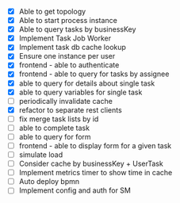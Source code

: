 - [x] Able to get topology
- [x] Able to start process instance
- [x] Able to query tasks by businessKey
- [x] Implement Task Job Worker
- [x] Implement task db cache lookup
- [x] Ensure one instance per user
- [x] frontend - able to authenticate
- [x] frontend - able to query for tasks by assignee
- [x] able to query for details about single task
- [x] able to query variables for single task
- [ ] periodically invalidate cache
- [x] refactor to separate rest clients
- [ ] fix merge task lists by id
- [ ] able to complete task
- [ ] able to query for form
- [ ] frontend - able to display form for a given task
- [ ] simulate load
- [ ] Consider cache by businessKey + UserTask
- [ ] Implement metrics timer to show time in cache
- [ ] Auto deploy bpmn
- [ ] Implement config and auth for SM
